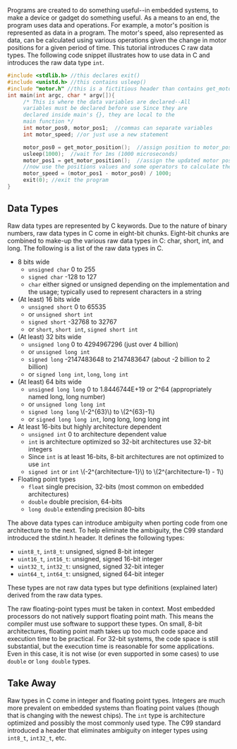 Programs are created to do something useful--in embedded systems, to make a device or gadget do something useful. As a means to an end, the program uses data and operations. For example, a motor's position is represented as data in a program. The motor's speed, also represented as data, can be calculated using various operations given the change in motor positions for a given period of time. This tutorial introduces C raw data types. The following code snippet illustrates how to use data in C and introduces the raw data type `int`.

```cpp
#include <stdlib.h> //this declares exit()
#include <unistd.h> //this contains usleep()
#include "motor.h" //this is a fictitious header than contains get_motor_position()
int main(int argc, char * argv[]){
     /* This is where the data variables are declared--All
     variables must be declared before use Since they are
     declared inside main's {}, they are local to the
     main function */
     int motor_pos0, motor_pos1;  //commas can separate variables
     int motor_speed; //or just use a new statement

     motor_pos0 = get_motor_position();  //assign position to motor_pos0
     usleep(1000);	//wait for 1ms (1000 microseconds)
     motor_pos1 = get_motor_position();  //assign the updated motor position
     //now use the positions values and some operators to calculate the speed
     motor_speed = (motor_pos1 - motor_pos0) / 1000;
     exit(0); //exit the program
}
```

##  Data Types

Raw data types are represented by C keywords.  Due to the nature of binary numbers, raw data types in C come in eight-bit chunks.  Eight-bit chunks are combined to make-up the various raw data types in C: char, short, int, and long.  The following is a list of the raw data types in C.

- 8 bits wide
  - `unsigned char` 0 to 255
  - `signed char` -128 to 127
  - `char` either signed or unsigned depending on the implementation and the usage; typically used to represent characters in a string
- (At least) 16 bits wide
  - `unsigned short` 0 to 65535
  - or `unsigned short int`
  - `signed short` -32768 to 32767
  - or `short`, `short int`, `signed short int`
- (At least) 32 bits wide
  - `unsigned long` 0 to 4294967296 (just over 4 billion)
  - or `unsigned long int`
  - `signed long` -2147483648 to 2147483647 (about -2 billion to 2 billion)
  - or `signed long int`, `long`, `long int`
- (At least) 64 bits wide
  - `unsigned long long` 0 to 1.8446744E+19 or 2^64 (appropriately named long, long number)
  - or `unsigned long long int`
  - `signed long long` \\(-2^{63}\\) to \\(2^{63}-1\\)
  - or `signed long long int`, long long, long long int
- At least 16-bits but highly architecture dependent
  - `unsigned int` 0 to architecture dependent value
  - `int` is architecture optimized so 32-bit architectures use 32-bit integers
  - Since `int` is at least 16-bits, 8-bit architectures are not optimized to use `int`
  - `signed int` or `int` \\(-2^{architecture-1}\\) to \\(2^{architecture-1} - 1\\)
- Floating point types
  - `float` single precision, 32-bits (most common on embedded architectures)
  - `double` double precision, 64-bits
  - `long double` extending precision 80-bits

The above data types can introduce ambiguity when porting code from one architecture to the next. To help eliminate the ambiguity, the C99 standard introduced the stdint.h header. It defines the following types:

- `uint8_t`, `int8_t`: unsigned, signed 8-bit integer
- `uint16_t`, `int16_t`: unsigned, signed 16-bit integer
- `uint32_t`, `int32_t`: unsigned, signed 32-bit integer
- `uint64_t`, `int64_t`: unsigned, signed 64-bit integer

These types are not raw data types but type definitions (explained later) derived from the raw data types.

The raw floating-point types must be taken in context. Most embedded processors do not natively support floating point math. This means the compiler must use software to support these types. On small, 8-bit architectures, floating point math takes up too much code space and execution time to be practical. For 32-bit systems, the code space is still substantial, but the execution time is reasonable for some applications. Even in this case, it is not wise (or even supported in some cases) to use `double` or `long double` types.

## Take Away

Raw types in C come in integer and floating point types.  Integers are much more prevalent on embedded systems than floating point values (though that is changing with the newest chips). The `int` type is architecture optimized and possibly the most commonly used type. The C99 standard introduced a header that eliminates ambiguity on integer types using `int8_t`, `int32_t`, etc.
